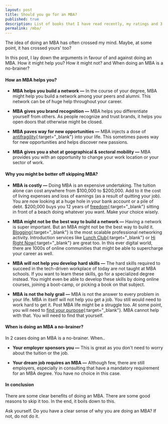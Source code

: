```yaml
---
layout: post
title: Should you go for an MBA?
published: true
description: List of books that I have read recently, my ratings and 3 key takeways on them. 
permalink: /mba/
---
```


The idea of doing an MBA has often crossed my mind. Maybe, at some point, it has crossed yours' too? 

In this post, I lay down the arguments in favour of and against doing an MBA. How it might help you? How it might not? and When doing an MBA is a no-brainer? 

####  **How an MBA helps you?**

- **MBA helps you build a network —**  In the course of your degree, MBA might help you build a network among your peers and alumni. This network can be of huge help throughout your career.

- **MBA gives you brand recognition —**  MBA helps you differentiate yourself from others. As people recognize and trust brands, it helps you open doors that otherwise might be closed.

- **MBA paves way for new opportunities —**  MBA injects a dose of [antifragility](https://en.wikipedia.org/wiki/Antifragile){:target="_blank"} into your life. This sometimes paves way for new opportunities and helps discover new passions.

- **MBA gives you a shot at geographical & sectoral mobility —** MBA provides you with an opportunity to change your work location or your sector of work. 

#### **Why you might be better off skipping MBA?**

- **MBA is costly —** Doing MBA is an expensive undertaking. The tuition alone can cost anywhere from $100,000 to $200,000. Add to it the cost of living expenses and loss of earnings (as a result of quitting your job). You are now looking at a huge hole in your bank account or a pile of debt. $200,000 buys you 12 years of [freedom](http://nomadlist.com/){:target="_blank"} sitting in front of a beach doing whatever you want. Make your choice wisely. 

- **MBA might not be the best way to build a network —** Having a network is super important. But an MBA might not be the best way to build it. [Blogging](https://andrewchen.co/professional-blogging/){:target="_blank"} is the most scalable professional networking activity. Introduction services like [Lunch Club](https://lunchclub.ai/){:target="_blank"} or [Hi Right Now](http://hirightnow.co/){:target="_blank"} are great too. In this ever digital world, there are 1000s of online communities that might be able to supercharge your career as well.

- **MBA will not help you develop hard skills —** The hard skills required to succeed in the tech-driven workplace of today are not taught at MBA schools. If you want to learn these skills, go for a specialized degree instead. You might even be able to develop these skills by doing online courses, joining a boot-camp, or picking a book on that subject.    

- **MBA is not the holy grail —** MBA is not the answer to every problem in your life. MBA in itself will not help you get a job. You still would need to work hard to get it. Post MBA life might be a struggle too. At some point, you will need to [find your purpose](https://hbr.org/2010/07/how-will-you-measure-your-life){:target="_blank"}. MBA cannot help with that. You will need to find that yourself.  

#### **When is doing an MBA a no-brainer?**

In 2 cases doing an MBA is a no-brainer. When.. 

- **Your employer sponsors you —** This is great as you don't need to worry about the tuition or the job.   

- **Your dream job requires an MBA —**  Although few, there are still employers, especially in consulting that have a mandatory requirement for an MBA degree. You have no choice in this case.  

  
#### **In conclusion**

There are some clear benefits of doing an MBA. There are some good reasons to skip it too. In the end, it boils down to this. 

Ask yourself. Do you have a clear sense of why you are doing an MBA? If not, do not do it.